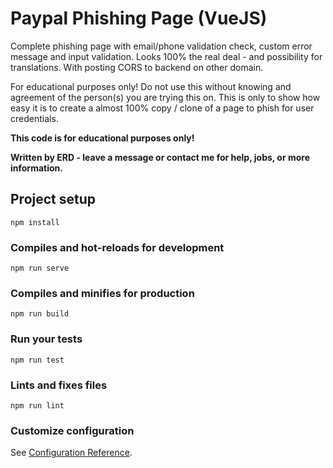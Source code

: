 # Paypal Phishing Page (VueJS)
Complete phishing page with email/phone validation check, custom error message and input validation.
Looks 100% the real deal - and possibility for translations. With posting CORS to backend on other domain.

For educational purposes only! Do not use this without knowing and agreement of the person(s) you are trying this on. This is only to show how easy it is to create a almost 100% copy / clone of a page to phish for user credentials. 

**This code is for educational purposes only!**

**Written by ERD - leave a message or contact me for help, jobs, or more information.**

## Project setup
```
npm install
```

### Compiles and hot-reloads for development
```
npm run serve
```

### Compiles and minifies for production
```
npm run build
```

### Run your tests
```
npm run test
```

### Lints and fixes files
```
npm run lint
```

### Customize configuration
See [Configuration Reference](https://cli.vuejs.org/config/).
